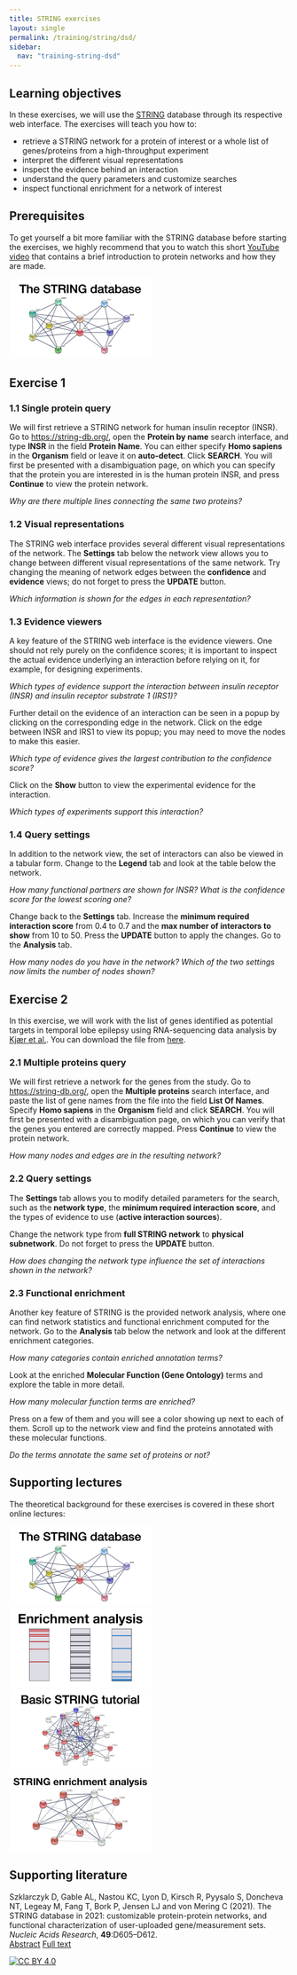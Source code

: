 ```yaml
---
title: STRING exercises
layout: single
permalink: /training/string/dsd/
sidebar:
  nav: "training-string-dsd"
---
```

## Learning objectives

In these exercises, we will use the [STRING](https://string-db.org/) database through its respective web interface. The exercises will teach you how to:

* retrieve a STRING network for a protein of interest or a whole list of genes/proteins from a high-throughput experiment
* interpret the different visual representations
* inspect the evidence behind an interaction
* understand the query parameters and customize searches
* inspect functional enrichment for a network of interest

## Prerequisites

To get yourself a bit more familiar with the STRING database before starting the exercises, we highly recommend that you to watch this short [YouTube video](https://youtu.be/o208DwyFbNk) that contains a brief introduction to protein networks and how they are made.

[![STRING](training_string.png)](https://youtu.be/o208DwyFbNk)

## Exercise 1

### 1.1 Single protein query

We will first retrieve a STRING network for human insulin receptor (INSR). Go to <https://string-db.org/>, open the **Protein by name** search interface, and type **INSR** in the field **Protein Name**. You can either specify **Homo sapiens** in the **Organism** field or leave it on **auto-detect**. Click **SEARCH**. You will first be presented with a disambiguation page, on which you can specify that the protein you are interested in is the human protein INSR, and press **Continue** to view the protein network.

_Why are there multiple lines connecting the same two proteins?_

### 1.2 Visual representations

The STRING web interface provides several different visual representations of the network. The **Settings** tab below the network view allows you to change between different visual representations of the same network. Try changing the meaning of network edges between the **confidence** and **evidence** views; do not forget to press the **UPDATE** button.

_Which information is shown for the edges in each representation?_

### 1.3 Evidence viewers

A key feature of the STRING web interface is the evidence viewers. One should not rely purely on the confidence scores; it is important to inspect the actual evidence underlying an interaction before relying on it, for example, for designing experiments.

_Which types of evidence support the interaction between insulin receptor (INSR) and insulin receptor substrate 1 (IRS1)?_

Further detail on the evidence of an interaction can be seen in a popup by clicking on the corresponding edge in the network. Click on the edge between INSR and IRS1 to view its popup; you may need to move the nodes to make this easier.

_Which type of evidence gives the largest contribution to the confidence score?_

Click on the **Show** button to view the experimental evidence for the interaction.

_Which types of experiments support this interaction?_

### 1.4 Query settings

In addition to the network view, the set of interactors can also be viewed in a tabular form. Change to the **Legend** tab and look at the table below the network.

_How many functional partners are shown for INSR? What is the confidence score for the lowest scoring one?_

Change back to the **Settings** tab. Increase the **minimum required interaction score** from 0.4 to 0.7 and the **max number of interactors to show** from 10 to 50. Press the **UPDATE** button to apply the changes. Go to the **Analysis** tab.

_How many nodes do you have in the network? Which of the two settings now limits the number of nodes shown?_

## Exercise 2

In this exercise, we will work with the list of genes identified as potential targets in temporal lobe epilepsy using RNA-sequencing data analysis by [Kjær et al.](https://doi.org/10.1093/brain/awz265). You can download the file from [here](/assets/teaching_dsd/candidates_consensus_genes.tsv). 

### 2.1 Multiple proteins query 

We will first retrieve a network for the genes from the study. Go to <https://string-db.org/>, open the **Multiple proteins** search interface, and paste the list of gene names from the file into the field **List Of Names**. Specify **Homo sapiens** in the **Organism** field and click **SEARCH**. You will first be presented with a disambiguation page, on which you can verify that the genes you entered are correctly mapped. Press **Continue** to view the protein network.

_How many nodes and edges are in the resulting network?_

### 2.2 Query settings

The **Settings** tab allows you to modify detailed parameters for the search, such as the **network type**, the **minimum required interaction score**, and the types of evidence to use (**active interaction sources**).

Change the network type from **full STRING network** to **physical subnetwork**. Do not forget to press the **UPDATE** button.

_How does changing the network type influence the set of interactions shown in the network?_

### 2.3 Functional enrichment

Another key feature of STRING is the provided network analysis, where one can find network statistics and functional enrichment computed for the network. Go to the **Analysis** tab below the network and look at the different enrichment categories. 

_How many categories contain enriched annotation terms?_

Look at the enriched **Molecular Function (Gene Ontology)** terms and explore the table in more detail.

_How many molecular function terms are enriched?_

Press on a few of them and you will see a color showing up next to each of them. Scroll up to the network view and find the proteins annotated with these molecular functions.

_Do the terms annotate the same set of proteins or not?_

## Supporting lectures

The theoretical background for these exercises is covered in these short online lectures:

[![STRING](training_string.png)](https://youtu.be/o208DwyFbNk)
[![Enrichment analysis](training_enrichment_analysis.png)](https://youtu.be/2NC1QOXmc5o)
[![STRING tutorial](training_string_tutorial.png)](https://youtu.be/KhRAyUNYFyE)
[![STRING enrichment analysis](training_string_enrichment_analysis.png)](https://youtu.be/jUTF9tbb-nQ)

## Supporting literature

Szklarczyk D, Gable AL, Nastou KC, Lyon D, Kirsch R, Pyysalo S, Doncheva NT, Legeay M, Fang T, Bork P, Jensen LJ and von Mering C (2021). The STRING database in 2021: customizable protein-protein networks, and functional characterization of user-uploaded gene/measurement sets. *Nucleic Acids Research*, **49**:D605–D612.  
[Abstract](https://pubmed.ncbi.nlm.nih.gov/33237311) [Full text](https://doi.org/10.1093/nar/gkaa1074)

[![CC BY 4.0](https://i.creativecommons.org/l/by/4.0/88x31.png)](https://creativecommons.org/licenses/by/4.0/)
